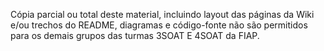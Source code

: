 Cópia parcial ou total deste material, incluindo layout das páginas da Wiki e/ou trechos do README, diagramas e código-fonte não são permitidos para os demais grupos das turmas 3SOAT E 4SOAT da FIAP.